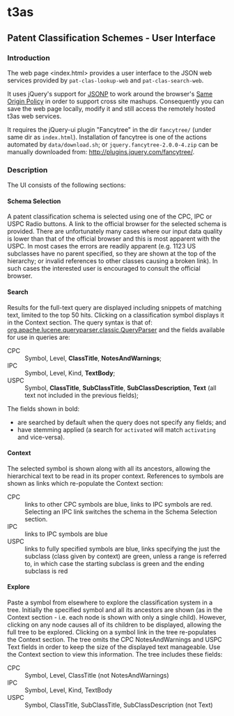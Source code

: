 t3as
====

Patent Classification Schemes - User Interface
----------------------------------------------

### Introduction

The web page <index.html> provides a user interface to the JSON web services provided by
<code>pat-clas-lookup-web</code> and <code>pat-clas-search-web</code>.

It uses jQuery's support for [JSONP](http://en.wikipedia.org/wiki/JSONP) to work around the browser's
[Same Origin Policy](http://en.wikipedia.org/wiki/Same-origin_policy) in order to support cross site mashups.
Consequently you can save the web page locally, modify it and still access the remotely hosted t3as web services.

It requires the jQuery-ui plugin "Fancytree" in the dir <code>fancytree/</code> (under same dir as <code>index.html</code>).
Installation of fancytree is one of the actions automated by <code>data/download.sh</code>;
or <code>jquery.fancytree-2.0.0-4.zip</code> can be manually downloaded from: <http://plugins.jquery.com/fancytree/>.

### Description

The UI consists of the following sections:

#### Schema Selection
 
   A patent classification schema is selected using one of the CPC, IPC or USPC Radio buttons.
   A link to the official browser for the selected schema is provided.
   There are unfortunately many cases where our input data quality is lower than that of the official browser
   and this is most apparent with the USPC.
   In most cases the errors are readily apparent (e.g. 1123 US subclasses have no parent specified,
   so they are shown at the top of the hierarchy; or invalid references to other classes causing a broken link).
   In such cases the interested user is encouraged to consult the official browser.
   
#### Search
 
   Results for the full-text query are displayed including snippets of matching text, limited to the top 50 hits.
   Clicking on a classification symbol displays it in the Context section. 
   The query syntax is that of: [org.apache.lucene.queryparser.classic.QueryParser](http://lucene.apache.org/core/4_6_0/queryparser/org/apache/lucene/queryparser/classic/QueryParser.html)
   and the fields available for use in queries are:
   <dl>
     <dt>CPC</dt><dd>Symbol, Level, <b>ClassTitle</b>, <b>NotesAndWarnings</b>;</dd>
     <dt>IPC</dt><dd>Symbol, Level, Kind, <b>TextBody</b>;</dd>
     <dt>USPC</dt><dd>Symbol, <b>ClassTitle</b>, <b>SubClassTitle</b>, <b>SubClassDescription</b>, <b>Text</b> (all text not included in the previous fields);</dd>
   </dl>
   The fields shown in bold:
   
 - are searched by default when the query does not specify any fields; and
 - have stemming applied (a search for <code>activated</code> will match <code>activating</code> and vice-versa).
   
#### Context
 
   The selected symbol is shown along with all its ancestors, allowing the hierarchical text to be read in its proper context.
   References to symbols are shown as links which re-populate the Context section:
   <dl>
     <dt>CPC</dt><dd>links to other CPC symbols are blue, links to IPC symbols are red.
     Selecting an IPC link switches the schema in the Schema Selection section.</dd>
     <dt>IPC</dt><dd>links to IPC symbols are blue</dd>
     <dt>USPC</dt><dd>links to fully specified symbols are blue, links specifying the just the subclass (class given by context) are green,
     unless a range is referred to, in which case the starting subclass is green and the ending subclass is red</dd>
   </dl>

#### Explore
 
   Paste a symbol from elsewhere to explore the classification system in a tree. Initially the specified symbol and all its ancestors are
   shown (as in the Context section - i.e. each node is shown with only a single child).
   However, clicking on any node causes all of its children to be displayed, allowing the full tree to be explored.
   Clicking on a symbol link in the tree re-populates the Context section.
   The tree omits the CPC NotesAndWarnings and USPC Text fields in order to keep the size of the displayed text manageable.
   Use the Context section to view this information. The tree includes these fields:
   <dl>
     <dt>CPC</dt><dd>Symbol, Level, ClassTitle (not NotesAndWarnings)</dd>
     <dt>IPC</dt><dd>Symbol, Level, Kind, TextBody</dd>
     <dt>USPC</dt><dd>Symbol, ClassTitle, SubClassTitle, SubClassDescription (not Text)</dd>
   </dl>
 
   
   


